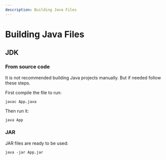 ```yaml
---
description: Building Java Files
---
```


# Building Java Files

## JDK

### From source code

It is not recommended building Java projects manually. But if needed follow these steps.

First compile the file to run:

```
javac App.java
```

Then run it:

```
java App
```

### JAR

JAR files are ready to be used:

```
java -jar App.jar
```



